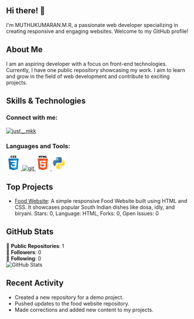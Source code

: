## Hi there! 👋

I'm MUTHUKUMARAN.M.R, a passionate web developer specializing in creating responsive and engaging websites. Welcome to my GitHub profile!

## About Me

I am an aspiring developer with a focus on front-end technologies. Currently, I have one public repository showcasing my work. I aim to learn and grow in the field of web development and contribute to exciting projects.

## Skills & Technologies

<h3 align="left">Connect with me:</h3>
<p align="left">
<a href="https://instagram.com/just._.mkk" target="blank"><img align="center" src="https://raw.githubusercontent.com/rahuldkjain/github-profile-readme-generator/master/src/images/icons/Social/instagram.svg" alt="just._.mkk" height="30" width="40" /></a>
</p>

<h3 align="left">Languages and Tools:</h3>
<p align="left"> <a href="https://www.w3schools.com/css/" target="_blank" rel="noreferrer"> <img src="https://raw.githubusercontent.com/devicons/devicon/master/icons/css3/css3-original-wordmark.svg" alt="css3" width="40" height="40"/> </a> <a href="https://git-scm.com/" target="_blank" rel="noreferrer"> <img src="https://www.vectorlogo.zone/logos/git-scm/git-scm-icon.svg" alt="git" width="40" height="40"/> </a> <a href="https://www.w3.org/html/" target="_blank" rel="noreferrer"> <img src="https://raw.githubusercontent.com/devicons/devicon/master/icons/html5/html5-original-wordmark.svg" alt="html5" width="40" height="40"/> </a> <a href="https://www.python.org" target="_blank" rel="noreferrer"> <img src="https://raw.githubusercontent.com/devicons/devicon/master/icons/python/python-original.svg" alt="python" width="40" height="40"/> </a> </p>


## Top Projects

- [Food Website](https://github.com/mrmuthukumaran/mrmuthukumaran): A simple responsive Food Website built using HTML and CSS. It showcases popular South Indian dishes like dosa, idly, and biryani. Stars: 0, Language: HTML, Forks: 0, Open Issues: 0

## GitHub Stats

🌟 **Public Repositories**: 1  
👥 **Followers**: 0  
🔗 **Following**: 0  
![GitHub Stats](https://github-readme-stats.vercel.app/api?username=mrmuthukumaran&show_icons=true&theme=radical)

## Recent Activity

- Created a new repository for a demo project.  
- Pushed updates to the food website repository.  
- Made corrections and added new content to my projects.
